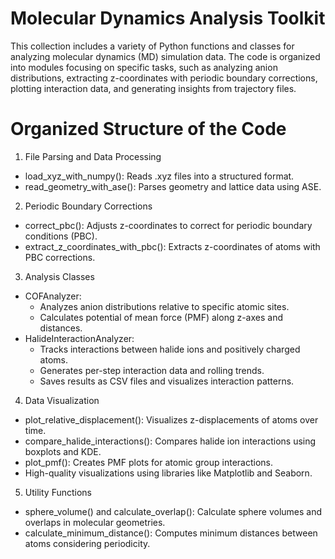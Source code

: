 # Molecular Dynamics Analysis Toolkit
This collection includes a variety of Python functions and classes for analyzing molecular dynamics (MD) simulation data. The code is organized into modules focusing on specific tasks, such as analyzing anion distributions, extracting z-coordinates with periodic boundary corrections, plotting interaction data, and generating insights from trajectory files. 

# Organized Structure of the Code
1. File Parsing and Data Processing

- load_xyz_with_numpy(): Reads .xyz files into a structured format.
- read_geometry_with_ase(): Parses geometry and lattice data using ASE.
 
2. Periodic Boundary Corrections

- correct_pbc(): Adjusts z-coordinates to correct for periodic boundary conditions (PBC).
- extract_z_coordinates_with_pbc(): Extracts z-coordinates of atoms with PBC corrections.

3. Analysis Classes

- COFAnalyzer:
  - Analyzes anion distributions relative to specific atomic sites.
  - Calculates potential of mean force (PMF) along z-axes and distances.
- HalideInteractionAnalyzer:
  - Tracks interactions between halide ions and positively charged atoms.
  - Generates per-step interaction data and rolling trends.
  - Saves results as CSV files and visualizes interaction patterns.
    
4. Data Visualization

- plot_relative_displacement(): Visualizes z-displacements of atoms over time.
- compare_halide_interactions(): Compares halide ion interactions using boxplots and KDE.
- plot_pmf(): Creates PMF plots for atomic group interactions.
- High-quality visualizations using libraries like Matplotlib and Seaborn.

5. Utility Functions

- sphere_volume() and calculate_overlap(): Calculate sphere volumes and overlaps in molecular geometries.
- calculate_minimum_distance(): Computes minimum distances between atoms considering periodicity.
